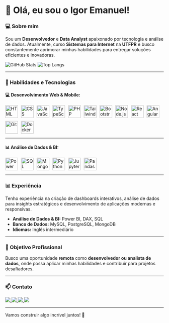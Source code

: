 # 👋 Olá, eu sou o Igor Emanuel!

### 💻 Sobre mim
Sou um **Desenvolvedor** e **Data Analyst** apaixonado por tecnologia e análise de dados. Atualmente, curso **Sistemas para Internet** na **UTFPR** e busco constantemente aprimorar minhas habilidades para entregar soluções eficientes e inovadoras.

<div>

![GitHub Stats](https://github-readme-stats.vercel.app/api?username=iguemanuel&show_icons=true&count_private=true&hide_title=true&theme=radical)
![Top Langs](https://github-readme-stats.vercel.app/api/top-langs/?username=iguemanuel&layout=compact&theme=radical)

</div>

---

### 🚀 Habilidades e Tecnologias

#### 💻 Desenvolvimento Web & Mobile:
<div style="display: flex; flex-wrap: wrap; gap: 10px;">

<img title="HTML" src="https://cdn.jsdelivr.net/gh/devicons/devicon@latest/icons/html5/html5-original.svg" width="40px"/>
<img title="CSS" src="https://cdn.jsdelivr.net/gh/devicons/devicon@latest/icons/css3/css3-original.svg" width="40px"/>
<img title="JavaScript" src="https://cdn.jsdelivr.net/gh/devicons/devicon@latest/icons/javascript/javascript-original.svg" width="40px"/>
<img title="TypeScript" src="https://cdn.jsdelivr.net/gh/devicons/devicon@latest/icons/typescript/typescript-original.svg" width="40px"/>
<img title="PHP" src="https://cdn.jsdelivr.net/gh/devicons/devicon@latest/icons/php/php-original.svg" width="40px"/>
<img title="Tailwind CSS" src="https://cdn.jsdelivr.net/gh/devicons/devicon@latest/icons/tailwindcss/tailwindcss-original.svg" width="40px"/>
<img title="Bootstrap" src="https://cdn.jsdelivr.net/gh/devicons/devicon@latest/icons/bootstrap/bootstrap-original.svg" width="40px"/>
<img title="Node.js" src="https://cdn.jsdelivr.net/gh/devicons/devicon@latest/icons/nodejs/nodejs-original.svg" width="40px"/>
<img title="React" src="https://cdn.jsdelivr.net/gh/devicons/devicon@latest/icons/react/react-original.svg" width="40px"/>
<img title="Angular" src="https://cdn.jsdelivr.net/gh/devicons/devicon@latest/icons/angularjs/angularjs-original.svg" width="40px"/>
<img title="Git" src="https://cdn.jsdelivr.net/gh/devicons/devicon@latest/icons/git/git-original.svg" width="40px"/>
<img title="Docker" src="https://cdn.jsdelivr.net/gh/devicons/devicon@latest/icons/docker/docker-plain.svg"  width="40px"/>

</div>

---

#### 📊 Análise de Dados & BI:
<div style="display: flex; flex-wrap: wrap; gap: 10px;">

<img title="Power BI" src="https://img.icons8.com/?size=100&id=Ny0t2MYrJ70p&format=png&color=000000" width="40px"/>
<img title="SQL" src="https://cdn.jsdelivr.net/gh/devicons/devicon@latest/icons/mysql/mysql-original.svg" width="40px"/>
<img title="MongoDB" src="https://cdn.jsdelivr.net/gh/devicons/devicon@latest/icons/mongodb/mongodb-original.svg" width="40px"/>
<img title="Python" src="https://cdn.jsdelivr.net/gh/devicons/devicon@latest/icons/python/python-original.svg" width="40px"/>
<img title="Jupyter" src="https://cdn.jsdelivr.net/gh/devicons/devicon@latest/icons/jupyter/jupyter-original.svg" width="40px"/>
<img title="Pandas" src="https://cdn.jsdelivr.net/gh/devicons/devicon@latest/icons/pandas/pandas-original.svg" width="40px"/>

</div>

---

### 📊 Experiência
Tenho experiência na criação de dashboards interativos, análise de dados para insights estratégicos e desenvolvimento de aplicações modernas e responsivas.

- **Análise de Dados & BI:** Power BI, DAX, SQL
- **Banco de Dados:** MySQL, PostgreSQL, MongoDB
- **Idiomas:** Inglês intermediário

---

### 🎯 Objetivo Profissional
Busco uma oportunidade **remota** como **desenvolvedor ou analista de dados**, onde possa aplicar minhas habilidades e contribuir para projetos desafiadores.

---

### 📫 Contato
<div>
<a href="https://www.instagram.com/iguemanuel" target="_blank">
  <img src="https://img.shields.io/badge/-Instagram-%23E4405F?style=for-the-badge&logo=instagram&logoColor=white">
</a>
<a href="https://www.linkedin.com/in/igor-emanuel-roque" target="_blank">
  <img src="https://img.shields.io/badge/-LinkedIn-%230077B5?style=for-the-badge&logo=linkedin&logoColor=white">
</a> 
<a href="mailto:igor17emanuel@gmail.com">
  <img src="https://img.shields.io/badge/-Gmail-%23333?style=for-the-badge&logo=gmail&logoColor=white">
</a>
<a href="https://x.com/iguemanuel">
  <img src="https://img.shields.io/badge/Twitter-1DA1F2?style=for-the-badge&logo=twitter&logoColor=white">
</a>
</div>

---

Vamos construir algo incrível juntos! 🚀
